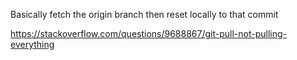 Basically fetch the origin branch then reset locally to that commit

https://stackoverflow.com/questions/9688867/git-pull-not-pulling-everything